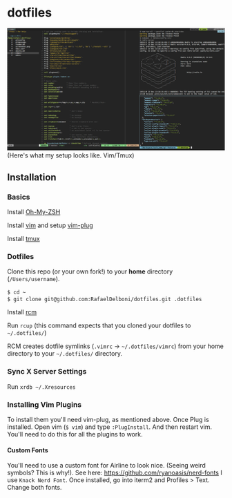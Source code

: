 dotfiles
===================
![screenshot](https://github.com/RafaelDelboni/dotfiles/blob/master/screenshot.png)
(Here's what my setup looks like. Vim/Tmux)

## Installation

### Basics
Install [Oh-My-ZSH](https://github.com/robbyrussell/oh-my-zsh)

Install [vim](https://vim.sourceforge.io/download.php) and setup [vim-plug](https://github.com/junegunn/vim-plug)

Install [tmux](https://github.com/tmux/tmux/wiki)

### Dotfiles
Clone this repo (or your own fork!) to your **home** directory (`/Users/username`).
```
$ cd ~
$ git clone git@github.com:RafaelDelboni/dotfiles.git .dotfiles
```

Install [rcm](https://github.com/thoughtbot/rcm)

Run `rcup` (this command expects that you cloned your dotfiles to `~/.dotfiles/`)

RCM creates dotfile symlinks (`.vimrc` -> `~/.dotfiles/vimrc`) from your home directory to your `~/.dotfiles/` directory.

### Sync X Server Settings
Run `xrdb ~/.Xresources`

### Installing Vim Plugins
To install them you'll need vim-plug, as mentioned above.
Once Plug is installed. Open vim (`$ vim`) and type `:PlugInstall`. And then restart vim. You'll need to do this for all the plugins to work.

#### Custom Fonts
You'll need to use a custom font for Airline to look nice. (Seeing weird symbols? This is why!). See here: https://github.com/ryanoasis/nerd-fonts
I use `Knack Nerd Font`. Once installed, go into iterm2 and Profiles > Text. Change both fonts.

